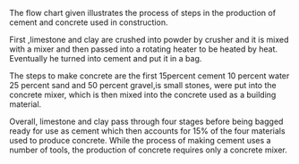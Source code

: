 The flow chart given illustrates the process of steps in the production of cement and concrete used in construction.

First ,limestone and clay are crushed into powder by crusher and it is mixed with a mixer and then passed into a rotating heater to be heated by heat. Eventually he turned into cement and put it in a bag.

The steps to make concrete are the first 15percent cement 10 percent water 25 percent sand and 50 percent gravel,is small stones, were put into the concrete mixer, which is then mixed into the concrete used as a building material.

Overall, limestone and clay pass through four stages before being bagged ready for use as cement which then accounts for 15% of the four materials used to produce concrete. While the process of making cement uses a number of tools, the production of concrete requires only a concrete mixer.
